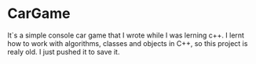 # CarGame

It`s a simple console car game that I wrote while I was lerning c++. I lernt how to work with algorithms, classes and objects in C++, so this project is realy old. I just pushed it to save it.